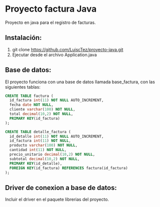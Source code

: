 # Proyecto factura Java

Proyecto en java para el registro de facturas.

## Instalación:
1. git clone https://github.com/LuiscTez/proyecto-java.git
2. Ejecutar desde el archivo Application.java

## Base de datos:
El proyecto funciona con una base de datos llamada base_factura, con las siguientes tablas:
```sql
CREATE TABLE factura (
  id_factura int(11) NOT NULL AUTO_INCREMENT,
  fecha date NOT NULL,
  cliente varchar(100) NOT NULL,
  total decimal(10,2) NOT NULL,
  PRIMARY KEY(id_factura)
);

CREATE TABLE detalle_factura (
  id_detalle int(11) NOT NULL AUTO_INCREMENT,
  id_factura int(11) NOT NULL,
  producto varchar(100) NOT NULL,
  cantidad int(11) NOT NULL,
  precio_unitario decimal(10,2) NOT NULL,
  subtotal decimal(10,2) NOT NULL,
  PRIMARY KEY(id_detalle),
  FOREIGN KEY(id_factura) REFERENCES factura(id_factura)
);
```

## Driver de conexion a base de datos:
Incluir el driver en el paquete librerias del proyecto.

